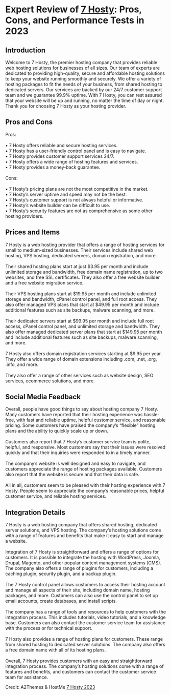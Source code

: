<h1>Expert Review of <a href="https://a2themes.com/7-hosty-reviews">7 Hosty</a>: Pros, Cons, and Performance Tests in 2023</h1>
<h2>Introduction</h2>
Welcome to 7 Hosty, the premier hosting company that provides reliable web hosting solutions for businesses of all sizes. Our team of experts are dedicated to providing high-quality, secure and affordable hosting solutions to keep your website running smoothly and securely. We offer a variety of hosting packages to fit the needs of your business, from shared hosting to dedicated servers. Our services are backed by our 24/7 customer support team and we guarantee 99.9% uptime. With 7 Hosty, you can rest assured that your website will be up and running, no matter the time of day or night. Thank you for choosing 7 Hosty as your hosting provider.
<h2>Pros and Cons</h2>
Pros:<br><br>• 7 Hosty offers reliable and secure hosting services.<br>• 7 Hosty has a user-friendly control panel and is easy to navigate.<br>• 7 Hosty provides customer support services 24/7.<br>• 7 Hosty offers a wide range of hosting features and services.<br>• 7 Hosty provides a money-back guarantee.<br><br>Cons:<br><br>• 7 Hosty’s pricing plans are not the most competitive in the market.<br>• 7 Hosty’s server uptime and speed may not be the best.<br>• 7 Hosty’s customer support is not always helpful or informative.<br>• 7 Hosty’s website builder can be difficult to use.<br>• 7 Hosty’s security features are not as comprehensive as some other hosting providers.
<h2>Prices and Items</h2>
7 Hosty is a web hosting provider that offers a range of hosting services for small to medium-sized businesses. Their services include shared web hosting, VPS hosting, dedicated servers, domain registration, and more.<br><br>Their shared hosting plans start at just $3.95 per month and include unlimited storage and bandwidth, free domain name registration, up to two websites, and free SSL certificates. They also offer a free website builder and a free website migration service.<br><br>Their VPS hosting plans start at $19.95 per month and include unlimited storage and bandwidth, cPanel control panel, and full root access. They also offer managed VPS plans that start at $49.95 per month and include additional features such as site backups, malware scanning, and more.<br><br>Their dedicated servers start at $99.95 per month and include full root access, cPanel control panel, and unlimited storage and bandwidth. They also offer managed dedicated server plans that start at $149.95 per month and include additional features such as site backups, malware scanning, and more.<br><br>7 Hosty also offers domain registration services starting at $9.95 per year. They offer a wide range of domain extensions including .com, .net, .org, .info, and more.<br><br>They also offer a range of other services such as website design, SEO services, ecommerce solutions, and more.
<h2>Social Media Feedback</h2>
Overall, people have good things to say about hosting company 7 Hosty. Many customers have reported that their hosting experience was hassle-free, with fast and reliable uptime, helpful customer service, and reasonable pricing. Some customers have praised the company’s “flexible” hosting plans and the ability to quickly scale up or down.<br><br>Customers also report that 7 Hosty’s customer service team is polite, helpful, and responsive. Most customers say that their issues were resolved quickly and that their inquiries were responded to in a timely manner.<br><br>The company’s website is well designed and easy to navigate, and customers appreciate the range of hosting packages available. Customers also report that the website is secure and that their data is safe.<br><br>All in all, customers seem to be pleased with their hosting experience with 7 Hosty. People seem to appreciate the company’s reasonable prices, helpful customer service, and reliable hosting services.
<h2>Integration Details</h2>
7 Hosty is a web hosting company that offers shared hosting, dedicated server solutions, and VPS hosting. The company’s hosting solutions come with a range of features and benefits that make it easy to start and manage a website.<br><br>Integration of 7 Hosty is straightforward and offers a range of options for customers. It is possible to integrate the hosting with WordPress, Joomla, Drupal, Magento, and other popular content management systems (CMS). The company also offers a range of plugins for customers, including a caching plugin, security plugin, and a backup plugin.<br><br>The 7 Hosty control panel allows customers to access their hosting account and manage all aspects of their site, including domain name, hosting packages, and more. Customers can also use the control panel to set up email accounts, create databases, and install scripts.<br><br>The company has a range of tools and resources to help customers with the integration process. This includes tutorials, video tutorials, and a knowledge base. Customers can also contact the customer service team for assistance with the process or for technical support.<br><br>7 Hosty also provides a range of hosting plans for customers. These range from shared hosting to dedicated server solutions. The company also offers a free domain name with all of its hosting plans.<br><br>Overall, 7 Hosty provides customers with an easy and straightforward integration process. The company’s hosting solutions come with a range of features and benefits, and customers can contact the customer service team for assistance.
<p>Credit: A2Themes & HostMe <a href="https://a2themes.com/7-hosty-reviews">7 Hosty 2023</a></p>